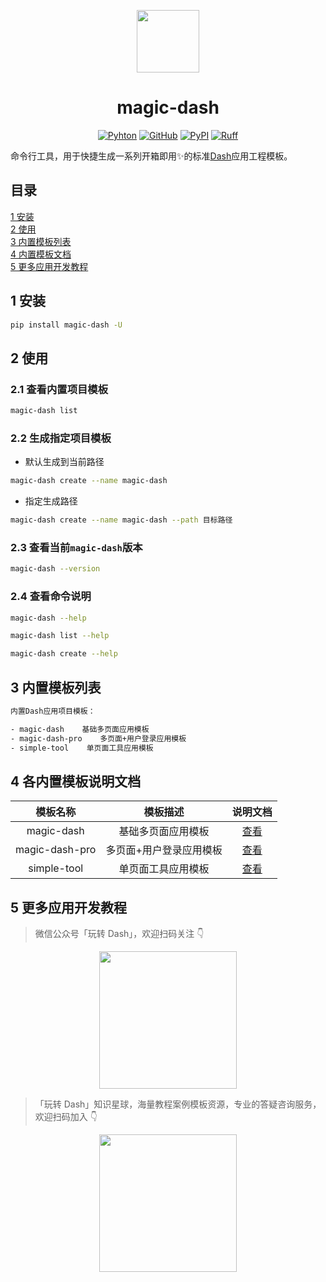 <p align="center">
	<img src="./imgs/logo.svg" height=100></img>
</p>
<h1 align="center">magic-dash</h1>
<div align="center">

[![Pyhton](https://img.shields.io/badge/python-3.8%20%7C%203.9%20%7C%203.10%20%7C%203.11%20%7C%203.12-blue)](./setup.py)
[![GitHub](https://shields.io/badge/license-MIT-informational)](https://github.com/CNFeffery/magic-dash/blob/main/LICENSE)
[![PyPI](https://img.shields.io/pypi/v/magic-dash.svg?color=dark-green)](https://pypi.org/project/magic-dash/)
[![Ruff](https://img.shields.io/endpoint?url=https://raw.githubusercontent.com/astral-sh/ruff/main/assets/badge/v2.json)](https://github.com/astral-sh/ruff)

</div>

命令行工具，用于快捷生成一系列开箱即用✨的标准[Dash](https://github.com/plotly/dash)应用工程模板。

## 目录

[1 安装](#install)<br>
[2 使用](#usage)<br>
[3 内置模板列表](#template-list)<br>
[4 内置模板文档](#template-doc)<br>
[5 更多应用开发教程](#courses)<br>

<a name="install" ></a>

## 1 安装

```bash
pip install magic-dash -U
```

<a name="usage" ></a>

## 2 使用

### 2.1 查看内置项目模板

```bash
magic-dash list
```

### 2.2 生成指定项目模板

- 默认生成到当前路径

```bash
magic-dash create --name magic-dash
```

- 指定生成路径

```bash
magic-dash create --name magic-dash --path 目标路径
```

### 2.3 查看当前`magic-dash`版本

```bash
magic-dash --version
```

### 2.4 查看命令说明

```bash
magic-dash --help

magic-dash list --help

magic-dash create --help
```

<a name="template-list" ></a>

## 3 内置模板列表

```bash
内置Dash应用项目模板：

- magic-dash    基础多页面应用模板
- magic-dash-pro    多页面+用户登录应用模板
- simple-tool    单页面工具应用模板
```

<a name="template-doc" ></a>

## 4 各内置模板说明文档

|    模板名称    |        模板描述         |             说明文档             |
| :------------: | :---------------------: | :------------------------------: |
|   magic-dash   |   基础多页面应用模板    |   [查看](./docs/magic-dash.md)   |
| magic-dash-pro | 多页面+用户登录应用模板 | [查看](./docs/magic-dash-pro.md) |
|  simple-tool   |   单页面工具应用模板    |  [查看](./docs/simple-tool.md)   |

<a name="courses" ></a>

## 5 更多应用开发教程

> 微信公众号「玩转 Dash」，欢迎扫码关注 👇

<p align="center" >
  <img src="./imgs/公众号.png" height=220 />
</p>

> 「玩转 Dash」知识星球，海量教程案例模板资源，专业的答疑咨询服务，欢迎扫码加入 👇

<p align="center" >
  <img src="./imgs/知识星球.jpg" height=220 />
</p>
